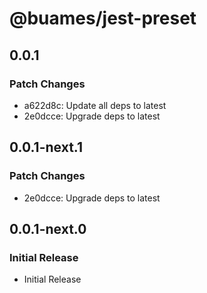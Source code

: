 # @buames/jest-preset

## 0.0.1

### Patch Changes

- a622d8c: Update all deps to latest
- 2e0dcce: Upgrade deps to latest

## 0.0.1-next.1

### Patch Changes

- 2e0dcce: Upgrade deps to latest

## 0.0.1-next.0

### Initial Release

- Initial Release
